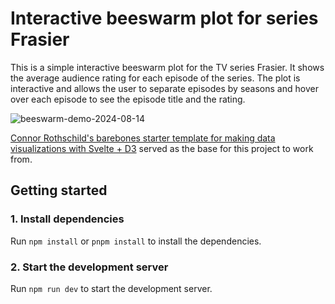 # Interactive beeswarm plot for series Frasier

This is a simple interactive beeswarm plot for the TV series Frasier. It shows the average audience rating for each episode of the series. The plot is interactive and allows the user to separate episodes by seasons and hover over each episode to see the episode title and the rating.

![beeswarm-demo-2024-08-14](https://github.com/user-attachments/assets/19942434-d93d-4605-b063-e009953a217d)

[Connor Rothschild's  barebones starter template for making data visualizations with Svelte + D3](https://github.com/allanwheeler/svelte-visualization-template) served as the base for this project to work from. 

## Getting started

### 1. Install dependencies

Run `npm install` or `pnpm install` to install the dependencies.

### 2. Start the development server

Run `npm run dev` to start the development server.
